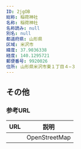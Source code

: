 ```yaml
---
ID: 2jgOB
総称: 稲荷神社
名称: 稲荷神社
名称読み: null
別名: null
都道府県: 山形県
区域: 米沢市
緯度: 37.9036338
経度: 140.1295721
郵便番号: 9920026
住所: 山形県米沢市東１丁目４−３
---
```


## その他

### 参考URL

| URL | 説明          |
| --- | ------------- |
|     | OpenStreetMap |
